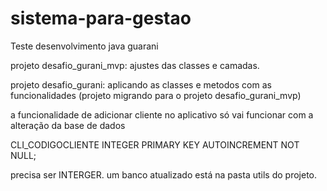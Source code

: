 # sistema-para-gestao
Teste desenvolvimento java guarani


projeto desafio_gurani_mvp: ajustes das classes e camadas.

projeto desafio_gurani: aplicando as classes e metodos com as funcionalidades (projeto migrando para o projeto desafio_gurani_mvp)

a funcionalidade de adicionar cliente no aplicativo só vai funcionar com a alteração da base de dados 

CLI_CODIGOCLIENTE INTEGER PRIMARY KEY AUTOINCREMENT NOT NULL;   

precisa ser INTERGER.  um banco atualizado está na pasta utils do projeto. 
